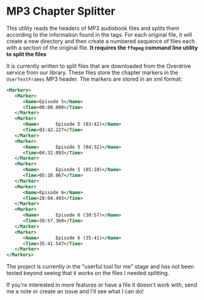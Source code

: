 # MP3 Chapter Splitter

This utility reads the headers of MP3 audiobook files and splits them according to the information found in the tags. For each original file, it will create a new directory and then create a numbered sequence of files each with a section of the original file. **It requires the `ffmpeg` command line utility to split the files**

It is currently written to split files that are downloaded from the Overdrive service from our library.  These files store the chapter markers in the `UserTextFrames` MP3 header.  The markers are stored in an xml format:

```xml
<Markers>
   <Marker>
      <Name>Episode 5</Name>
      <Time>00:00.000</Time>
   </Marker>
   <Marker>
      <Name>      Episode 5 (03:42)</Name>
      <Time>03:42.227</Time>
   </Marker>
   <Marker>
      <Name>      Episode 5 (04:32)</Name>
      <Time>04:32.093</Time>
   </Marker>
   <Marker>
      <Name>      Episode 5 (05:10)</Name>
      <Time>05:10.067</Time>
   </Marker>
   <Marker>
      <Name>Episode 6</Name>
      <Time>28:04.493</Time>
   </Marker>
   <Marker>
      <Name>      Episode 6 (30:57)</Name>
      <Time>30:57.360</Time>
   </Marker>
   <Marker>
      <Name>      Episode 6 (35:41)</Name>
      <Time>35:41.547</Time>
   </Marker>
</Markers>
```



The project is currently in the "userful tool for me" stage and has not been tested beyond seeing that it works on the files I needed splitting.  

If you're interested in more features or have a file it doesn't work with, send me a note or create an issue and I'll see what I can do! 